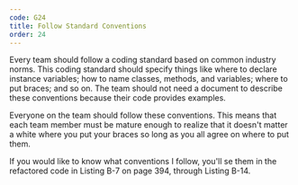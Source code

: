 ```yaml
---
code: G24
title: Follow Standard Conventions
order: 24
---
```

Every team should follow a coding standard based on common industry norms.
This coding standard should specify things like where to declare instance variables; how to name classes, methods, and variables; where to put braces; and so on.
The team should not need a document to describe these conventions because their code provides examples.

Everyone on the team should follow these conventions.
This means that each team member must be mature enough to realize that it doesn't matter a white where you put your braces so long as you all agree on where to put them.

If you would like to know what conventions I follow, you'll se them in the refactored code in Listing B-7 on page 394, through Listing B-14.